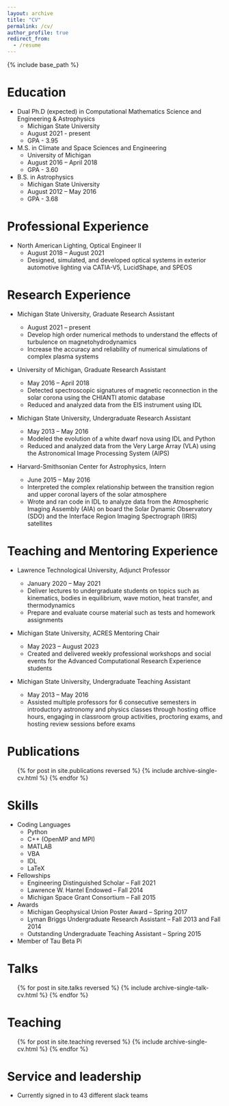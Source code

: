 ```yaml
---
layout: archive
title: "CV"
permalink: /cv/
author_profile: true
redirect_from:
  - /resume
---
```


{% include base_path %}

Education
======
* Dual Ph.D (expected) in Computational Mathematics Science and Engineering & Astrophysics
	* Michigan State University
	* August 2021 - present
	* GPA - 3.95
* M.S. in Climate and Space Sciences and Engineering
	* University of Michigan
	* August 2016 – April 2018
	* GPA - 3.60
* B.S. in Astrophysics
	* Michigan State University
	* August 2012 – May 2016
	* GPA - 3.68

Professional Experience
======
* North American Lighting, Optical Engineer II
  * August 2018 – August 2021
  * Designed, simulated, and developed optical systems in exterior automotive lighting via CATIA-V5, LucidShape, and SPEOS

Research Experience
======

* Michigan State University, Graduate Research Assistant
  * August 2021 – present
  * Develop high order numerical methods to understand the effects of turbulence on magnetohydrodynamics
  *  Increase the accuracy and reliability of numerical simulations of complex plasma systems
  
* University of Michigan, Graduate Research Assistant
  * May 2016 – April 2018
  * Detected spectroscopic signatures of magnetic reconnection in the solar corona using the CHIANTI atomic database
  * Reduced and analyzed data from the EIS instrument using IDL

* Michigan State University, Undergraduate Research Assistant
	* May 2013 – May 2016
	* Modeled the evolution of a white dwarf nova using IDL and Python
	* Reduced and analyzed data from the Very Large Array (VLA) using the Astronomical Image Processing System (AIPS)

* Harvard-Smithsonian Center for Astrophysics, Intern
	* June 2015 – May 2016
	* Interpreted the complex relationship between the transition region and upper coronal layers of the solar atmosphere 
	* Wrote and ran code in IDL to analyze data from the Atmospheric Imaging Assembly (AIA) on board the Solar Dynamic Observatory (SDO) and the Interface Region Imaging Spectrograph (IRIS) satellites 

Teaching and Mentoring Experience
======

* Lawrence Technological University, Adjunct Professor
	* January 2020 – May 2021 
	* Deliver lectures to undergraduate students on topics such as kinematics, bodies in equilibrium, wave motion, heat transfer, and thermodynamics
	* Prepare and evaluate course material such as tests and homework assignments

* Michigan State University, ACRES Mentoring Chair
	* May 2023 – August 2023
	* Created and delivered weekly professional workshops and social events for the Advanced Computational Research Experience students

* Michigan State University, Undergraduate Teaching Assistant 
	* May 2013 – May 2016
	* Assisted multiple professors for 6 consecutive semesters in introductory astronomy and physics classes through hosting office hours, engaging in
classroom group activities, proctoring exams, and hosting review sessions before exams

Publications
======

  <ul>{% for post in site.publications reversed %}
    {% include archive-single-cv.html %}
  {% endfor %}</ul>

  
Skills
======
* Coding Languages
	* Python
	* C++ (OpenMP and MPI)
	* MATLAB
	* VBA
	* IDL
	* LaTeX	 
* Fellowships
  * Engineering Distinguished Scholar – Fall 2021
  * Lawrence W. Hantel Endowed – Fall 2014
  * Michigan Space Grant Consortium – Fall 2015
* Awards
	* Michigan Geophysical Union Poster Award – Spring 2017
	* Lyman Briggs Undergraduate Research Assistant – Fall 2013 and Fall 2014
	* Outstanding Undergraduate Teaching Assistant – Spring 2015
* Member of Tau Beta Pi

  
Talks
======
  <ul>{% for post in site.talks reversed %}
    {% include archive-single-talk-cv.html  %}
  {% endfor %}</ul>
  
Teaching
======
  <ul>{% for post in site.teaching reversed %}
    {% include archive-single-cv.html %}
  {% endfor %}</ul>
  
Service and leadership
======
* Currently signed in to 43 different slack teams
